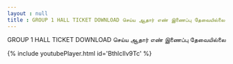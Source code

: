 ```yaml
---
layout : null
title : GROUP 1 HALL TICKET DOWNLOAD செய்ய ஆதார் எண் இணைப்பு தேவையில்லை
---
```


GROUP 1 HALL TICKET DOWNLOAD செய்ய ஆதார் எண் இணைப்பு தேவையில்லை



{% include youtubePlayer.html id='BthlcIlv9Tc' %}
